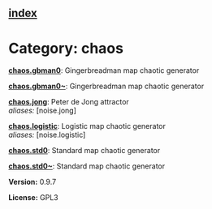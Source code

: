 [index](index.html) 
---

# Category: chaos




[**chaos.gbman0**](chaos.gbman0.html): Gingerbreadman map chaotic generator 

[**chaos.gbman0\~**](chaos.gbman0~.html): Gingerbreadman map chaotic generator 

[**chaos.jong**](chaos.jong.html): Peter de Jong attractor <br>
_aliases:_ \[noise.jong\]


[**chaos.logistic**](chaos.logistic.html): Logistic map chaotic generator <br>
_aliases:_ \[noise.logistic\]


[**chaos.std0**](chaos.std0.html): Standard map chaotic generator 

[**chaos.std0\~**](chaos.std0~.html): Standard map chaotic generator 


**Version:** 0.9.7

**License:** GPL3
